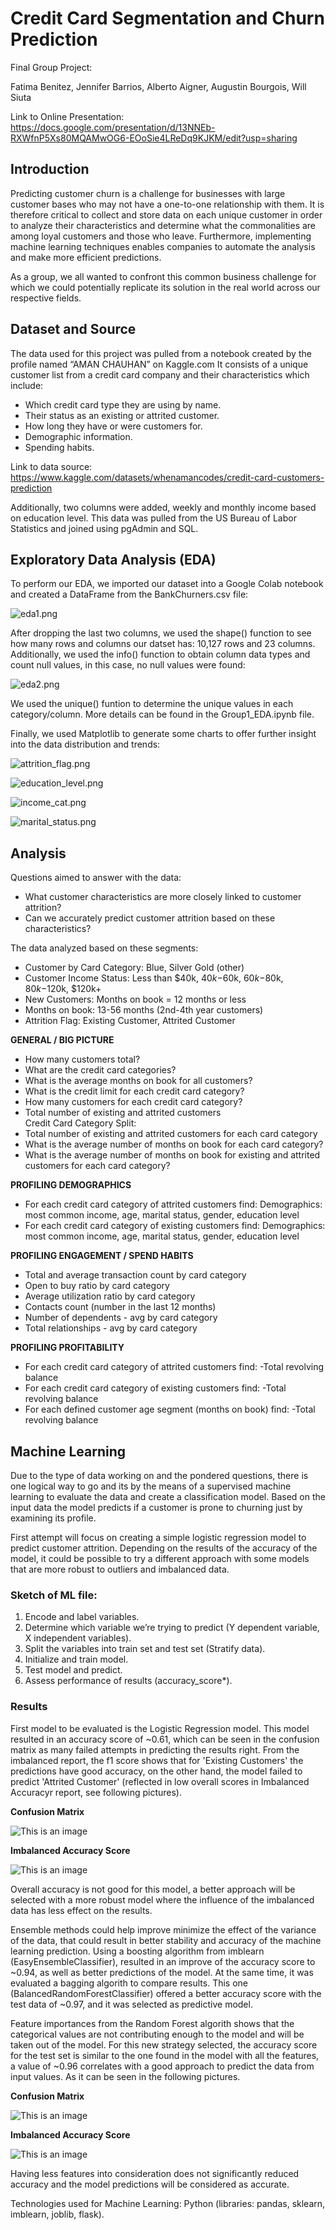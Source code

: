 # Credit Card Segmentation and Churn Prediction

Final Group Project:

Fatima Benitez, Jennifer Barrios, Alberto Aigner, Augustin Bourgois, Will Siuta

Link to Online Presentation:
https://docs.google.com/presentation/d/13NNEb-RXWfnP5Xs80MQAMwOG6-EOoSie4LReDq9KJKM/edit?usp=sharing

## Introduction
Predicting customer churn is a challenge for businesses with large customer bases who may not have a one-to-one relationship with them. It is therefore critical to collect and store data on each unique customer in order to analyze their characteristics and determine what the commonalities are among loyal customers and those who leave. Furthermore, implementing machine learning techniques enables companies to automate the analysis and make more efficient predictions.

As a group, we all wanted to confront this common business challenge for which we could potentially replicate its solution in the real world across our respective fields.

## Dataset and Source
The data used for this project was pulled from a notebook created by the profile named “AMAN CHAUHAN” on Kaggle.com It consists of a unique customer list from a credit card company and their characteristics which include: 
* Which credit card type they are using by name.
* Their status as an existing or attrited customer.
* How long they have or were customers for.
* Demographic information.
* Spending habits.

Link to data source: https://www.kaggle.com/datasets/whenamancodes/credit-card-customers-prediction

Additionally, two columns were added, weekly and monthly income based on education level. This data was pulled from the US Bureau of Labor Statistics and joined using pgAdmin and SQL.

## Exploratory Data Analysis (EDA)

To perform our EDA, we imported our dataset into a Google Colab notebook and created a DataFrame from the BankChurners.csv file:

![eda1.png](https://github.com/AugieNY/data_on_fire/blob/fbb16c7285f78b79f0e8ada018924341f8ce01e0/Resources/eda1.png)

After dropping the last two columns, we used the shape() function to see how many rows and columns our datset has: 10,127 rows and 23 columns. Additionally, we used the info() function to obtain column data types and count null values, in this case, no null values were found:

![eda2.png](https://github.com/AugieNY/data_on_fire/blob/fbb16c7285f78b79f0e8ada018924341f8ce01e0/Resources/eda2.png)

We used the unique() funtion to determine the unique values in each category/column. More details can be found in the Group1_EDA.ipynb file.

Finally, we used Matplotlib to generate some charts to offer further insight into the data distribution and trends:

![attrition_flag.png](https://github.com/AugieNY/data_on_fire/blob/824b5124a149cadaa45e812da7ad1d11a893d2db/Resources/attrition_flag.png)

![education_level.png](https://github.com/AugieNY/data_on_fire/blob/824b5124a149cadaa45e812da7ad1d11a893d2db/Resources/education_level.png)

![income_cat.png](https://github.com/AugieNY/data_on_fire/blob/824b5124a149cadaa45e812da7ad1d11a893d2db/Resources/income_cat.png)

![marital_status.png](https://github.com/AugieNY/data_on_fire/blob/824b5124a149cadaa45e812da7ad1d11a893d2db/Resources/marital_status.png)

## Analysis
Questions aimed to answer with the data:

* What customer characteristics are more closely linked to customer attrition?
* Can we accurately predict customer attrition based on these characteristics?

The data analyzed based on these segments: 

* Customer by Card Category: Blue, Silver Gold (other)
* Customer Income Status: Less than $40k, $40k-$60k, $60k-$80k, $80k-$120k, $120k+
* New Customers: Months on book = 12 months or less
* Months on book: 13-56 months (2nd-4th year customers)
* Attrition Flag: Existing Customer, Attrited Customer

**GENERAL / BIG PICTURE**
* How many customers total?
* What are the credit card categories?
* What is the average months on book for all customers?
* What is the credit limit for each credit card category?
* How many customers for each credit card category?
* Total number of existing and attrited customers
<br>Credit Card Category Split:</br>
* Total number of existing and attrited customers for each card category
* What is the average number of months on book for each card category?
* What is the average number of months on book for existing and attrited customers for each card category?

**PROFILING DEMOGRAPHICS**
* For each credit card category of attrited customers find:
Demographics: most common income, age, marital status, gender, education level
* For each credit card category of existing customers find:
Demographics: most common income, age, marital status, gender, education level

**PROFILING ENGAGEMENT / SPEND HABITS**
* Total and average transaction count by card category
* Open to buy ratio by card category
* Average utilization ratio by card category
* Contacts count (number in the last 12 months)
* Number of dependents - avg by card category
* Total relationships - avg by card category

**PROFILING PROFITABILITY**
* For each credit card category of attrited customers find:
    -Total revolving balance
* For each credit card category of existing customers find:
    -Total revolving balance
* For each defined customer age segment (months on book) find:
    -Total revolving balance
    
## Machine Learning 

Due to the type of data working on and the pondered questions, there is one logical way to go and its by the means of a supervised machine learning to evaluate the data and create a classification model. Based on the input data the model predicts if a customer is prone to churning just by examining its profile. 

First attempt will focus on creating a simple logistic regression model to predict customer attrition. Depending on the results of the accuracy of the model, it could be possible to try a different approach with some models that are more robust to outliers and imbalanced data. 

### Sketch of ML file: 

1. Encode and label variables.
2. Determine which variable we’re trying to predict (Y dependent variable, X independent variables).
3. Split the variables into train set and test set (Stratify data).
4. Initialize and train model.
5. Test model and predict.
6. Assess performance of results (accuracy_score*).

### Results

First model to be evaluated is the Logistic Regression model. This model resulted in an accuracy score of ~0.61, which can be seen in the confusion matrix as many failed attempts in predicting the results right. From the imbalanced report, the f1 score shows that for 'Existing Customers' the predictions have good accuracy, on the other hand, the model failed to predict  'Attrited Customer' (reflected in low overall scores in Imbalanced Accuracyr report, see following pictures). 

**Confusion Matrix**

![This is an image](Resources/ML2.png)

**Imbalanced Accuracy Score**

![This is an image](Resources/ML1.png)

Overall accuracy is not good for this model,  a better approach will be selected with a more robust model where the influence of the imbalanced data has less effect on the results.

Ensemble methods could help improve minimize the effect of the variance of the data, that could result in better stability and accuracy of the machine learning prediction. Using a boosting algorithm from imblearn (EasyEnsembleClassifier), resulted in an improve of the accuracy score to ~0.94, as well as better predictions of the model. At the same time, it was evaluated a bagging algorith to compare results. This one (BalancedRandomForestClassifier) offered a better accuracy score with the test data of ~0.97, and it was selected as predictive model. 

Feature importances from the Random Forest algorith shows that the categorical values are not contributing enough to the model and will be taken out of the model. For this new strategy selected, the accuracy score for the test set is similar to the one found in the model with all the features, a value of ~0.96 correlates with a good approach to predict the data from input values. As it can be seen in the following pictures. 

**Confusion Matrix**

![This is an image](Resources/FCM.png)

**Imbalanced Accuracy Score**

![This is an image](Resources/FIR.png)

Having less features into consideration does not significantly reduced accuracy and the model predictions will be considered as accurate. 


Technologies used for Machine Learning: Python (libraries: pandas, sklearn, imblearn, joblib, flask).



